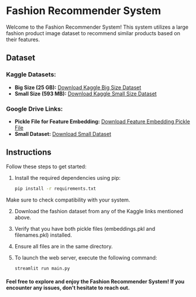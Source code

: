 # Fashion Recommender System

Welcome to the Fashion Recommender System! This system utilizes a large fashion product image dataset to recommend similar products based on their features.

## Dataset

### Kaggle Datasets:

- **Big Size (25 GB):** [Download Kaggle Big Size Dataset](https://www.kaggle.com/paramaggarwal/fashion-product-images-dataset)
- **Small Size (593 MB):** [Download Kaggle Small Size Dataset](https://www.kaggle.com/paramaggarwal/fashion-product-images-small)

### Google Drive Links:

- **Pickle File for Feature Embedding:** [Download Feature Embedding Pickle File](https://drive.google.com/file/d/1X0g_qgZtQ-iMfECOOlPOuHNlUp8j1VDJ/view?usp=sharing)
- **Small Dataset:** [Download Small Dataset](https://drive.google.com/file/d/1xe5Fb5PatnI8eYOqBWrNaUvSz82b-tiJ/view?usp=sharing)

## Instructions

Follow these steps to get started:

1. Install the required dependencies using pip:
   ```bash
   pip install -r requirements.txt
Make sure to check compatibility with your system.

2. Download the fashion dataset from any of the Kaggle links mentioned above.

3. Verify that you have both pickle files (embeddings.pkl and filenames.pkl) installed.

4. Ensure all files are in the same directory.

5. To launch the web server, execute the following command:
   ```bash
   streamlit run main.py

#### Feel free to explore and enjoy the Fashion Recommender System! If you encounter any issues, don't hesitate to reach out.
